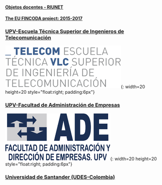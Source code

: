 
#### [Objetos docentes - RIUNET](https://riunet.upv.es/discover?rpp=10&etal=0&query=gonzalez+ladrón+de+guevara&group_by=none&page=1)

#### [The EU FINCODA project: 2015-2017](https://www.fincoda.eu)

### [UPV-Escuela Técnica Superior de Ingenieros de Telecomunicación](cont-docentes-etsit.md)    
![ETSIT](telecom.png){: width=20 height=20 style="float:right; padding:6px"}



### [UPV-Facultad de Administración de Empresas](cont-docentes-fade.md)    
![FADE](fade.png){: width=20 height=20 style="float:right; padding:6px"}    


### [Universidad de Santander (UDES-Colombia)](cont-docentes-udes.md)    
